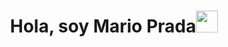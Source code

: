 <h1 align="center"><b>Hola, soy Mario Prada</b><img src="https://media.giphy.com/media/hvRJCLFzcasrR4ia7z/giphy.gif" width="35"></h1>



<!--
**Marioph03/Marioph03** is a ✨ _special_ ✨ repository because its `README.md` (this file) appears on your GitHub profile.

Here are some ideas to get you started:

- 🔭 I’m currently working on ...
- 🌱 I’m currently learning ...
- 👯 I’m looking to collaborate on ...
- 🤔 I’m looking for help with ...
- 💬 Ask me about ...
- 📫 How to reach me: ...
- 😄 Pronouns: ...
- ⚡ Fun fact: ...
-->
